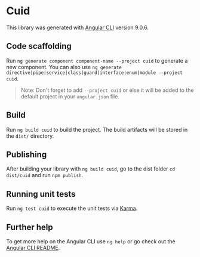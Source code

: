 # Cuid

This library was generated with [Angular CLI](https://github.com/angular/angular-cli) version 9.0.6.

## Code scaffolding

Run `ng generate component component-name --project cuid` to generate a new component. You can also use `ng generate directive|pipe|service|class|guard|interface|enum|module --project cuid`.
> Note: Don't forget to add `--project cuid` or else it will be added to the default project in your `angular.json` file. 

## Build

Run `ng build cuid` to build the project. The build artifacts will be stored in the `dist/` directory.

## Publishing

After building your library with `ng build cuid`, go to the dist folder `cd dist/cuid` and run `npm publish`.

## Running unit tests

Run `ng test cuid` to execute the unit tests via [Karma](https://karma-runner.github.io).

## Further help

To get more help on the Angular CLI use `ng help` or go check out the [Angular CLI README](https://github.com/angular/angular-cli/blob/master/README.md).
